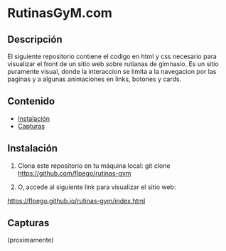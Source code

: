 # RutinasGyM.com

## Descripción

El siguiente repositorio contiene el codigo en html y css necesario para visualizar el front de un sitio web sobre rutianas de gimnasio. Es un sitio puramente visual, donde la interaccion se limita a la navegacion por las paginas y a algunas animaciones en links, botones y cards.

## Contenido

- [Instalación](#instalación)
- [Capturas](#capturas)


## Instalación

1. Clona este repositorio en tu máquina local:
git clone https://github.com/flpego/rutinas-gym

1. O, accede al siguiente link para visualizar el sitio web:

https://flpego.github.io/rutinas-gym/index.html

## Capturas

(proximamente)
